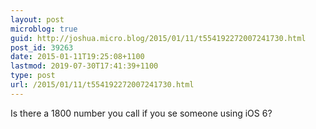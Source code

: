 ```yaml
---
layout: post
microblog: true
guid: http://joshua.micro.blog/2015/01/11/t554192272007241730.html
post_id: 39263
date: 2015-01-11T19:25:08+1100
lastmod: 2019-07-30T17:41:39+1100
type: post
url: /2015/01/11/t554192272007241730.html
---
```

Is there a 1800 number you call if you se someone using iOS 6?
